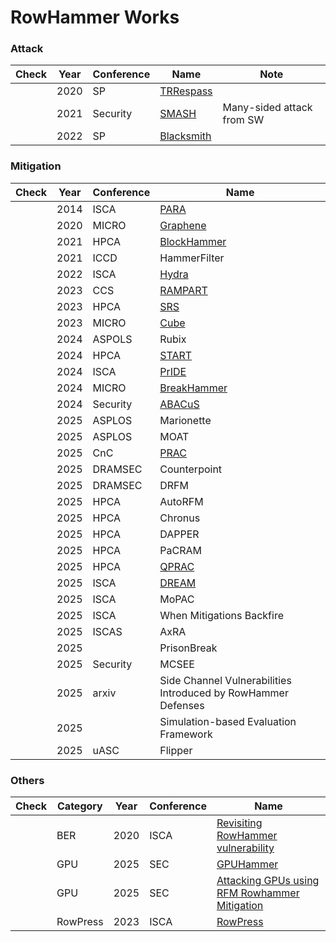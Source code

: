 # RowHammer Works

### Attack
|Check |Year |Conference |Name |Note |
|------|-----|-----------|-----|-----|
| |2020 |SP       | [TRRespass](https://ieeexplore.ieee.org/abstract/document/9152631) |
| |2021 |Security | [SMASH](https://www.usenix.org/conference/usenixsecurity21/presentation/ridder) | Many-sided attack from SW |
| |2022 |SP       | [Blacksmith](https://ieeexplore.ieee.org/abstract/document/9833772) |

### Mitigation
|Check |Year |Conference |Name |
|------|-----|-----------|-----|
| |2014 |ISCA     | [PARA](https://ieeexplore.ieee.org/abstract/document/6853210) |
| |2020 |MICRO    | [Graphene](https://ieeexplore.ieee.org/abstract/document/9251863) |
| |2021	|HPCA	    | [BlockHammer](https://ieeexplore.ieee.org/abstract/document/9407238) |
| |2021	|ICCD	    | HammerFilter
| |2022	|ISCA	    | [Hydra](https://dl.acm.org/doi/abs/10.1145/3470496.3527421) |
| |2023	|CCS	    | [RAMPART](https://dl.acm.org/doi/abs/10.1145/3631882.3631886) |
| |2023	|HPCA	    | [SRS](https://ieeexplore.ieee.org/abstract/document/10070999) |
| |2023	|MICRO	  | [Cube](https://dl.acm.org/doi/abs/10.1145/3613424.3623777) |
| |2024	|ASPOLS	  | Rubix
| |2024	|HPCA	    | [START](https://ieeexplore.ieee.org/abstract/document/10476473) |
| |2024 |ISCA     | [PrIDE](https://ieeexplore.ieee.org/abstract/document/10609688) |
| |2024	|MICRO    | [BreakHammer](https://ieeexplore.ieee.org/abstract/document/10764696) |
| |2024	|Security	| [ABACuS](https://www.usenix.org/conference/usenixsecurity24/presentation/olgun) |
| |2025	|ASPLOS	  | Marionette
| |2025	|ASPLOS	  | MOAT
| |2025	|CnC      | [PRAC](https://ieeexplore.ieee.org/abstract/document/10946773) |
| |2025	|DRAMSEC  | Counterpoint
| |2025	|DRAMSEC  | DRFM
| |2025	|HPCA	    | AutoRFM
| |2025	|HPCA	    | Chronus
| |2025	|HPCA	    | DAPPER
| |2025	|HPCA	    | PaCRAM
| |2025	|HPCA	    | [QPRAC](https://ieeexplore.ieee.org/abstract/document/10946754) |
| |2025	|ISCA	    | [DREAM](https://dl.acm.org/doi/full/10.1145/3695053.3731117) |
| |2025	|ISCA	    | MoPAC
| |2025	|ISCA	    | When Mitigations Backfire
| |2025	|ISCAS    | AxRA
| |2025	|	        | PrisonBreak
| |2025	|Security	| MCSEE
| |2025	|arxiv    | Side Channel Vulnerabilities Introduced by RowHammer Defenses
| |2025	|         | Simulation-based Evaluation Framework 
| |2025	|uASC	    | Flipper

### Others
|Check |Category |Year |Conference |Name |
|------|---------|-----|-----------|-----|
| |BER |2020 |ISCA | [Revisiting RowHammer vulnerability](https://ieeexplore.ieee.org/abstract/document/9138944) |
| |GPU |2025 |SEC | [GPUHammer](https://arxiv.org/abs/2507.08166) |
| |GPU |2025 |SEC | [Attacking GPUs using RFM Rowhammer Mitigation](https://www.usenix.org/conference/usenixsecurity25/presentation/nazaraliyev) |
| |RowPress |2023 |ISCA | [RowPress](https://dl.acm.org/doi/abs/10.1145/3579371.3589063) |
